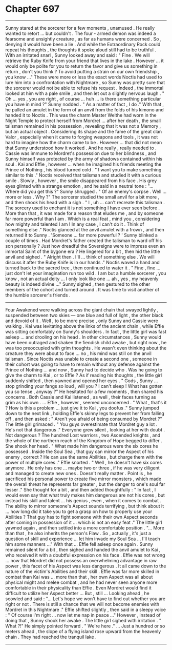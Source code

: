 
# Chapter 697


---

Sunny stared at the sorcerer for a few moments , unamused . He really wanted to retort … but couldn't . The four - armed demon was indeed a fearsome and unsightly creature , as far as humans were concerned . So , denying it would have been a lie .
And while the Extraordinary Rock could repeat his thoughts , the thoughts it spoke aloud still had to be truthful .
With an irritated snarl , Sunny looked away and said :
" Fine . We will retrieve the Ruby Knife from your friend that lives in the lake . However … it would only be polite for you to return the favor and give us something in return , don't you think ? To avoid putting a strain on our own friendship , you know …"
These were more or less the exact words Noctis had used to lure him into a confrontation with Nightmare , so Sunny was pretty sure that the sorcerer would not be able to refuse his request .
Indeed , the immortal looked at him with a pale smile , and then let out a slightly nervous laugh .
" Oh … yes , you are right , of course … huh … is there something particular you have in mind ?"
Sunny nodded .
" As a matter of fact , I do ."
With that , he pulled an amulet in the form of an anvil from the folds of his kimono and handed it to Noctis . This was the charm Master Welthe had worn in the Night Temple to protect herself from Mordret … after her death , the small talisman remained in his possession , revealing that it was not a Memory , but an actual object .
Considering its shape and the fame of the great clan Valor , especially when it came to forging weapons and tools , it was not hard to imagine how the charm came to be . However … that did not mean that Sunny understood how it worked .
And he really , really needed to .
Cassie was immune to Mordret's possession due to her blindness , and Sunny himself was protected by the army of shadows contained within his soul . Kai and Effie , however … when he imagined his friends meeting the Prince of Nothing , his blood turned cold .
" I want you to make something similar to this ."
Noctis received that talisman and studied it with a curious smile . Slowly , however , the smile disappeared from his face . His grey eyes glinted with a strange emotion , and he said in a neutral tone :
"... Where did you get this ?"
Sunny shrugged .
" Of an enemy's corpse . Well … more or less . Why ?"
The sorcerer studied the small anvil for a bit more , and then shook his head with a sigh .
" I , uh … can't recreate this talisman . The sorcery used to enchant it is not something I have ever seen before . More than that , it was made for a reason that eludes me , and by someone far more powerful than I am . Which is a real feat , mind you , considering how mighty and talented I am ! In any case , I can't do it . Think of something else ."
Noctis glanced at the anvil amulet with a frown , and then returned it to Sunny .
'Someone … far more powerful ? '
Sunny blinked a couple of times .
Had Mordret's father created the talisman to ward off his son personally ? Just how dreadful the Sovereigns were to impress even an immortal Saint of the bygone era ?
He lingered for a bit , then hid the little anvil and sighed .
" Alright then . I'll … think of something else . We will discuss it after the Ruby Knife is in our hands ."
Noctis waved a hand and turned back to the sacred tree , then continued to water it .
" Fine , fine … just don't let your imagination run too wild . I am but a humble sorcerer , you know , not an actual deity … I only look like one ... ah , yes , my heavenly beauty is indeed divine …"
Sunny sighed , then gestured to the other members of the cohort and turned around .
It was time to visit another of the humble sorcerer's friends .
***
Four Awakened were walking across the giant chain that swayed lightly , suspended between two skies — one blue and full of light , the other black and devoid of it .
Well , to be more precise , only Sunny and Cassie were walking . Kai was levitating above the links of the ancient chain , while Effie was sitting comfortably on Sunny's shoulders . In fact , the little girl was fast asleep … and drooling on his head .
In other circumstances , Sunny would have been outraged and shaken the fiendish child awake , but right now , he was too preoccupied with grim thoughts .
He wasn't even thinking about the creature they were about to face … no , his mind was still on the anvil talisman .
Since Noctis was unable to create a second one , someone in their cohort was going to have to remain without any defense against the Prince of Nothing … and now , Sunny had to decide who .
Was he going to give the charm to Kai , or to Effie ?
As if reading his thoughts , the little girl suddenly shifted , then yawned and opened her eyes .
" Gods , Sunny … stop grinding your fangs so loud , will you ? I can't sleep ! What has gotten you so tense , anyway ?"
He hesitated for a few moments , then shared his concerns . Both Cassie and Kai listened , as well , their faces turning as grim as his own .
… Effie , however , seemed unconcerned .
" What , that's it ? How is this a problem … just give it to Kai , you doofus ."
Sunny jumped down to the next link , holding Effie's skinny legs to prevent her from falling off , and then asked :
" Aren't you afraid of being consumed by Mordret ?"
The little girl grimaced .
" You guys overestimate that Mordret guy a lot . He's not that dangerous ."
Everyone grew silent , looking at her with doubt . Not dangerous ? The hundred Lost warriors , two Ascended knights , and the whole of the northern reach of the Kingdom of Hope begged to differ .
She shook her head .
" What made him dangerous were the six cores he possessed . Inside the Soul Sea , that guy can mirror the Aspect of his enemy , correct ? He can use the same Abilities , but charge them with the power of multiple cores ."
Effie snorted .
" Well , he doesn't have six cores anymore . He only has one … maybe two or three , if he was very diligent and managed to create new ones . Doesn't really matter . Point is , he sacrificed his personal power to create five mirror monsters , which made the overall threat he represents far greater , but the danger to one's soul far lesser ."
She thought for a bit , and then added thoughtfully :
" In fact , I would even say that what truly makes him dangerous are not his cores , but instead his skill and talent … his genius , even , when it comes to combat . The ability to mirror someone's Aspect sounds terrifying , but think about it … how long did it take you to get a grasp on how to properly use your Abilities ? That guy has to fight someone with their own Aspect seconds after coming in possession of it … which is not an easy feat ."
The little girl yawned again , and then settled into a more comfortable position .
"... More than that , he also inherits the person's Flaw . So , actually , it's just a question of skill and experience … let him invade my Soul Sea … I'll teach him some manners …"
With that … Effie fell asleep once again .
Sunny remained silent for a bit , then sighed and handed the anvil amulet to Kai , who received it with a doubtful expression on his face .
Effie was not wrong … now that Mordret did not possess an overwhelming advantage in raw power , this facet of his Aspect was less dangerous . It all came down to the nature of the victim's Abilities and their skill .
Effie was far more skilled in combat than Kai was … more than that , her own Aspect was all about physical might and melee combat , and he had never seen anyone more comfortable in their physicality than Effie . Even Mordret would find it difficult to utilize her Aspect better ...
But , still …
Looking ahead , he scowled and said :
"... Let's hope we won't have to find out whether you are right or not . There is still a chance that we will not become enemies with Mordret in this Nightmare ."
Effie shifted slightly , then said in a sleepy voice :
" Of course I'm right … now let me nap in peace …"
However , instead of doing that , Sunny shook her awake .
The little girl sighed with irritation .
" What ?!"
He simply pointed forward .
" We're here ."
… Just a hundred or so meters ahead , the slope of a flying island rose upward from the heavenly chain .
They had reached the tranquil lake .

---

